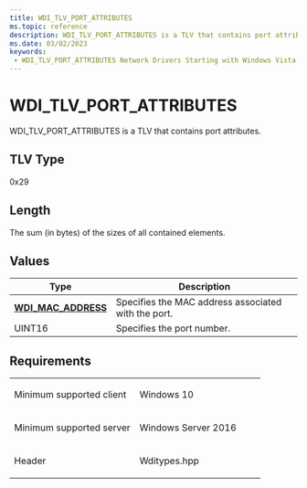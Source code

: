 ```yaml
---
title: WDI_TLV_PORT_ATTRIBUTES
ms.topic: reference
description: WDI_TLV_PORT_ATTRIBUTES is a TLV that contains port attributes.
ms.date: 03/02/2023
keywords:
 - WDI_TLV_PORT_ATTRIBUTES Network Drivers Starting with Windows Vista
---
```


# WDI\_TLV\_PORT\_ATTRIBUTES


WDI\_TLV\_PORT\_ATTRIBUTES is a TLV that contains port attributes.

## TLV Type


0x29

## Length


The sum (in bytes) of the sizes of all contained elements.

## Values


| Type                                              | Description                                         |
|---------------------------------------------------|-----------------------------------------------------|
| [**WDI\_MAC\_ADDRESS**](/windows-hardware/drivers/ddi/dot11wdi/ns-dot11wdi-_wdi_mac_address) | Specifies the MAC address associated with the port. |
| UINT16                                            | Specifies the port number.                          |

 

## Requirements

<table>
<colgroup>
<col width="50%" />
<col width="50%" />
</colgroup>
<tbody>
<tr class="odd">
<td><p>Minimum supported client</p></td>
<td><p>Windows 10</p></td>
</tr>
<tr class="even">
<td><p>Minimum supported server</p></td>
<td><p>Windows Server 2016</p></td>
</tr>
<tr class="odd">
<td><p>Header</p></td>
<td>Wditypes.hpp</td>
</tr>
</tbody>
</table>

 

